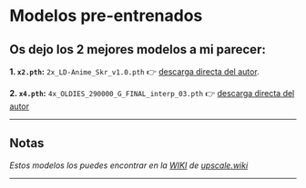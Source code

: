 # Modelos pre-entrenados
## Os dejo los 2 mejores modelos a mi parecer:

**1. `x2.pth`:** `2x_LD-Anime_Skr_v1.0.pth` 👉 [descarga directa del autor](https://drive.google.com/file/d/18iWj4eWiMfUd2WyLCEzMlZK1JVT7L8nT/view?usp=sharing).

**2. `x4.pth`:** `4x_OLDIES_290000_G_FINAL_interp_03.pth` 👉 [descarga directa del autor](https://1fichier.com/?tsmmdifzgwkwtdfcc5uo)

---

## **Notas**
*Estos modelos los puedes encontrar en la [WIKI](https://upscale.wiki/wiki/Model_Databas) de [upscale.wiki](https://upscale.wiki/)*

---